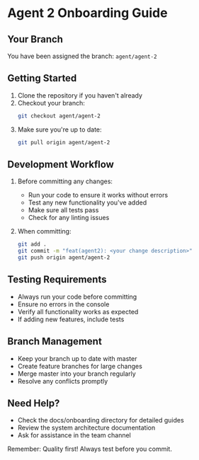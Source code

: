 # Agent 2 Onboarding Guide

## Your Branch
You have been assigned the branch: `agent/agent-2`

## Getting Started
1. Clone the repository if you haven't already
2. Checkout your branch:
   ```bash
   git checkout agent/agent-2
   ```
3. Make sure you're up to date:
   ```bash
   git pull origin agent/agent-2
   ```

## Development Workflow
1. Before committing any changes:
   - Run your code to ensure it works without errors
   - Test any new functionality you've added
   - Make sure all tests pass
   - Check for any linting issues

2. When committing:
   ```bash
   git add .
   git commit -m "feat(agent2): <your change description>"
   git push origin agent/agent-2
   ```

## Testing Requirements
- Always run your code before committing
- Ensure no errors in the console
- Verify all functionality works as expected
- If adding new features, include tests

## Branch Management
- Keep your branch up to date with master
- Create feature branches for large changes
- Merge master into your branch regularly
- Resolve any conflicts promptly

## Need Help?
- Check the docs/onboarding directory for detailed guides
- Review the system architecture documentation
- Ask for assistance in the team channel

Remember: Quality first! Always test before you commit. 